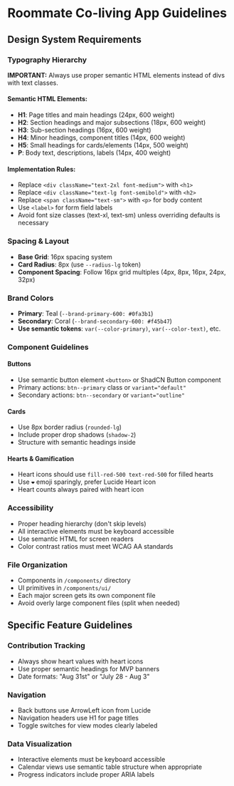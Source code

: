 # Roommate Co-living App Guidelines

## Design System Requirements

### Typography Hierarchy
**IMPORTANT:** Always use proper semantic HTML elements instead of divs with text classes.

#### Semantic HTML Elements:
- **H1**: Page titles and main headings (24px, 600 weight)
- **H2**: Section headings and major subsections (18px, 600 weight)  
- **H3**: Sub-section headings (16px, 600 weight)
- **H4**: Minor headings, component titles (14px, 600 weight)
- **H5**: Small headings for cards/elements (14px, 500 weight)
- **P**: Body text, descriptions, labels (14px, 400 weight)

#### Implementation Rules:
- Replace `<div className="text-2xl font-medium">` with `<h1>`
- Replace `<div className="text-lg font-semibold">` with `<h2>`
- Replace `<span className="text-sm">` with `<p>` for body content
- Use `<label>` for form field labels
- Avoid font size classes (text-xl, text-sm) unless overriding defaults is necessary

### Spacing & Layout
- **Base Grid**: 16px spacing system
- **Card Radius**: 8px (use `--radius-lg` token)
- **Component Spacing**: Follow 16px grid multiples (4px, 8px, 16px, 24px, 32px)

### Brand Colors
- **Primary**: Teal (`--brand-primary-600: #0fa3b1`)
- **Secondary**: Coral (`--brand-secondary-600: #f45b47`)
- **Use semantic tokens**: `var(--color-primary)`, `var(--color-text)`, etc.

### Component Guidelines

#### Buttons
- Use semantic button element `<button>` or ShadCN Button component
- Primary actions: `btn--primary` class or `variant="default"`
- Secondary actions: `btn--secondary` or `variant="outline"`

#### Cards
- Use 8px border radius (`rounded-lg`)
- Include proper drop shadows (`shadow-2`)
- Structure with semantic headings inside

#### Hearts & Gamification
- Heart icons should use `fill-red-500 text-red-500` for filled hearts
- Use `❤️` emoji sparingly, prefer Lucide Heart icon
- Heart counts always paired with heart icon

### Accessibility
- Proper heading hierarchy (don't skip levels)
- All interactive elements must be keyboard accessible
- Use semantic HTML for screen readers
- Color contrast ratios must meet WCAG AA standards

### File Organization
- Components in `/components/` directory
- UI primitives in `/components/ui/`
- Each major screen gets its own component file
- Avoid overly large component files (split when needed)

## Specific Feature Guidelines

### Contribution Tracking
- Always show heart values with heart icons
- Use proper semantic headings for MVP banners
- Date formats: "Aug 31st" or "July 28 - Aug 3"

### Navigation
- Back buttons use ArrowLeft icon from Lucide
- Navigation headers use H1 for page titles
- Toggle switches for view modes clearly labeled

### Data Visualization
- Interactive elements must be keyboard accessible
- Calendar views use semantic table structure when appropriate
- Progress indicators include proper ARIA labels
